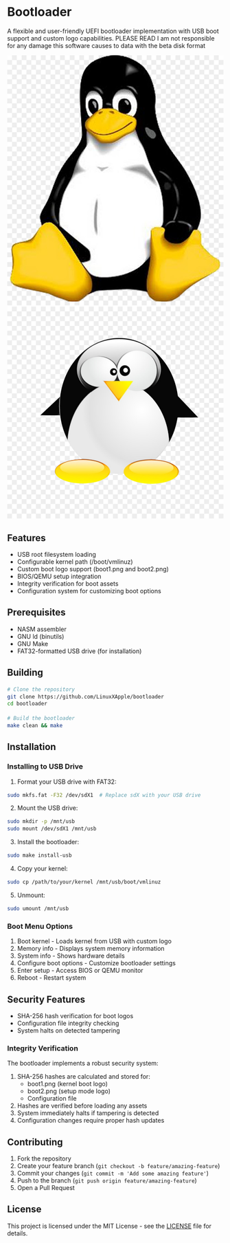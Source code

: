 # Bootloader

A flexible and user-friendly UEFI bootloader implementation with USB boot support and custom logo capabilities. PLEASE READ I am not responsible for any damage this software causes to data with the beta disk format

![Boot Logo 1](attached_assets/boot1.png)
![Boot Logo 2](attached_assets/boot2.png)

## Features

- USB root filesystem loading
- Configurable kernel path (/boot/vmlinuz)
- Custom boot logo support (boot1.png and boot2.png)
- BIOS/QEMU setup integration
- Integrity verification for boot assets
- Configuration system for customizing boot options

## Prerequisites

- NASM assembler
- GNU ld (binutils)
- GNU Make
- FAT32-formatted USB drive (for installation)

## Building

```bash
# Clone the repository
git clone https://github.com/LinuxXApple/bootloader
cd bootloader

# Build the bootloader
make clean && make
```

## Installation

### Installing to USB Drive

1. Format your USB drive with FAT32:
```bash
sudo mkfs.fat -F32 /dev/sdX1  # Replace sdX with your USB drive
```

2. Mount the USB drive:
```bash
sudo mkdir -p /mnt/usb
sudo mount /dev/sdX1 /mnt/usb
```

3. Install the bootloader:
```bash
sudo make install-usb
```

4. Copy your kernel:
```bash
sudo cp /path/to/your/kernel /mnt/usb/boot/vmlinuz
```

5. Unmount:
```bash
sudo umount /mnt/usb
```

### Boot Menu Options

1. Boot kernel - Loads kernel from USB with custom logo
2. Memory info - Displays system memory information
3. System info - Shows hardware details
4. Configure boot options - Customize bootloader settings
5. Enter setup - Access BIOS or QEMU monitor
6. Reboot - Restart system

## Security Features

- SHA-256 hash verification for boot logos
- Configuration file integrity checking
- System halts on detected tampering

### Integrity Verification

The bootloader implements a robust security system:
1. SHA-256 hashes are calculated and stored for:
   - boot1.png (kernel boot logo)
   - boot2.png (setup mode logo)
   - Configuration file
2. Hashes are verified before loading any assets
3. System immediately halts if tampering is detected
4. Configuration changes require proper hash updates

## Contributing

1. Fork the repository
2. Create your feature branch (`git checkout -b feature/amazing-feature`)
3. Commit your changes (`git commit -m 'Add some amazing feature'`)
4. Push to the branch (`git push origin feature/amazing-feature`)
5. Open a Pull Request

## License

This project is licensed under the MIT License - see the [LICENSE](LICENSE) file for details.
